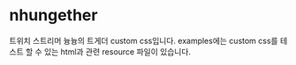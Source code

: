 # nhungether
트위치 스트리머 늉늉의 트게더 custom css입니다.
examples에는 custom css를 테스트 할 수 있는 html과 관련 resource 파일이 있습니다.
